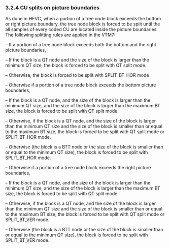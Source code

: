 ### 3.2.4    CU splits on picture boundaries

As done in HEVC, when a portion of a tree node block exceeds the bottom or right picture boundary, the tree node block is forced to be split until the all samples of every coded CU are located inside the picture boundaries. The following splitting rules are applied in the VTM7:

–  If a portion of a tree node block exceeds both the bottom and the right picture boundaries,

–    If the block is a QT node and the size of the block is larger than the minimum QT size, the block is forced to be split with QT split mode.

–    Otherwise, the block is forced to be split with SPLIT_BT_HOR mode

–  Otherwise if a portion of a tree node block exceeds the bottom picture boundaries,

–    If the block is a QT node, and the size of the block is larger than the minimum QT size, and the size of the block is larger than the maximum BT size, the block is forced to be split with QT split mode.

–    Otherwise, if the block is a QT node, and the size of the block is larger than the minimum QT size and the size of the block is smaller than or equal to the maximum BT size, the block is forced to be split with QT split mode or SPLIT_BT_HOR mode.

–    Otherwise (the block is a BTT node or the size of the block is smaller than or equal to the minimum QT size), the block is forced to be split with SPLIT_BT_HOR mode.

–  Otherwise if a portion of a tree node block exceeds the right picture boundaries,

–    If the block is a QT node, and the size of the block is larger than the minimum QT size, and the size of the block is larger than the maximum BT size, the block is forced to be split with QT split mode.

–    Otherwise, if the block is a QT node, and the size of the block is larger than the minimum QT size and the size of the block is smaller than or equal to the maximum BT size, the block is forced to be split with QT split mode or SPLIT_BT_VER mode.

–    Otherwise (the block is a BTT node or the size of the block is smaller than or equal to the minimum QT size), the block is forced to be split with SPLIT_BT_VER mode.

